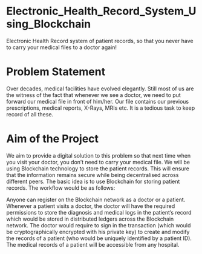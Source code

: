 # Electronic_Health_Record_System_Using_Blockchain
Electronic Health Record system of patient records, so that you never have to carry your medical files to a doctor again!
# Problem Statement
Over decades, medical facilities have evolved elegantly. Still most of us are the witness of the fact that whenever we see a doctor, we need to put forward our medical file in front of him/her. Our file contains our previous prescriptions, medical reports, X-Rays, MRIs etc. It is a tedious task to keep record of all these.
# Aim of the Project
We aim to provide a digital solution to this problem so that next time when you visit your doctor, you don’t need to carry your medical file. We will be using Blockchain technology to store the patient records. This will ensure that the information remains secure while being decentralised across different peers.
The basic idea is to use Blockchain for storing patient records. The workflow would be as follows:

Anyone can register on the Blockchain network as a doctor or a patient.
Whenever a patient visits a doctor, the doctor will have the required permissions to store the diagnosis and medical logs in the patient’s record which would be stored in distributed ledgers across the Blockchain network.
The doctor would require to sign in the transaction (which would be cryptographically encrypted with his private key) to create and modify the records of a patient (who would be uniquely identified by a patient ID).
The medical records of a patient will be accessible from any hospital.
